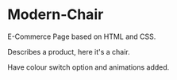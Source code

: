 # Modern-Chair
E-Commerce Page based on HTML and CSS.

Describes a product, here it's a chair.

Have colour switch option and animations added.
